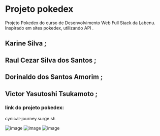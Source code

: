 # Projeto pokedex
Projeto Pokedex do curso de Desenvolvimento Web Full Stack da Labenu. 
Inspirado em sites pokedex, utilizando API .


## Karine Silva ;
## Raul Cezar Silva dos Santos ;
## Dorinaldo dos Santos Amorim ;
## Victor Yasutoshi Tsukamoto ;


### link do projeto pokedex: 
cynical-journey.surge.sh

![image](https://user-images.githubusercontent.com/56006617/165361637-a9e25a50-a3a8-49e6-ab95-fa945079d526.png)
![image](https://user-images.githubusercontent.com/56006617/165361703-edf8879e-a34c-4e71-a864-ebf8b93357f4.png)
![image](https://user-images.githubusercontent.com/56006617/165361776-44cba7e5-559a-4124-8a82-a3bf0075bead.png)
